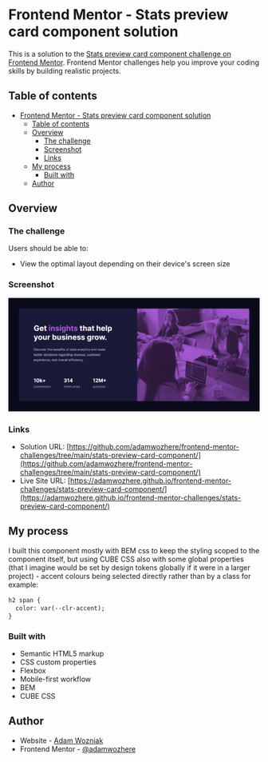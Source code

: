 # Frontend Mentor - Stats preview card component solution

This is a solution to the [Stats preview card component challenge on Frontend Mentor](https://www.frontendmentor.io/challenges/stats-preview-card-component-8JqbgoU62). Frontend Mentor challenges help you improve your coding skills by building realistic projects. 

## Table of contents

- [Frontend Mentor - Stats preview card component solution](#frontend-mentor---stats-preview-card-component-solution)
  - [Table of contents](#table-of-contents)
  - [Overview](#overview)
    - [The challenge](#the-challenge)
    - [Screenshot](#screenshot)
    - [Links](#links)
  - [My process](#my-process)
    - [Built with](#built-with)
  - [Author](#author)


## Overview

### The challenge

Users should be able to:

- View the optimal layout depending on their device's screen size

### Screenshot

![](./screenshot.png)

### Links

- Solution URL: [https://github.com/adamwozhere/frontend-mentor-challenges/tree/main/stats-preview-card-component/](https://github.com/adamwozhere/frontend-mentor-challenges/tree/main/stats-preview-card-component/)
- Live Site URL: [https://adamwozhere.github.io/frontend-mentor-challenges/stats-preview-card-component/](https://adamwozhere.github.io/frontend-mentor-challenges/stats-preview-card-component/)

## My process

I built this component mostly with BEM css to keep the styling scoped to the component itself, but using CUBE CSS also with some global properties (that I imagine would be set by design tokens globally if it were in a larger project) - accent colours being selected directly rather than by a class for example:
```
h2 span {
  color: var(--clr-accent);
}
```

### Built with

- Semantic HTML5 markup
- CSS custom properties
- Flexbox
- Mobile-first workflow
- BEM
- CUBE CSS

## Author

- Website - [Adam Wozniak](https://www.adamwozniak.uk)
- Frontend Mentor - [@adamwozhere](https://www.frontendmentor.io/profile/adamwozhere)


